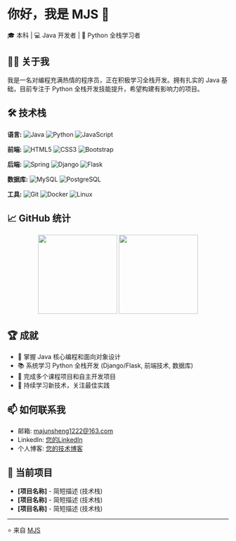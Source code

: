 # 你好，我是 MJS 👋

🎓 本科 | 💻 Java 开发者 | 🐍 Python 全栈学习者

## 👨‍💻 关于我

我是一名对编程充满热情的程序员，正在积极学习全栈开发。拥有扎实的 Java 基础，目前专注于 Python 全栈开发技能提升，希望构建有影响力的项目。

## 🛠️ 技术栈

**语言:**
![Java](https://img.shields.io/badge/Java-ED8B00?style=for-the-badge&logo=openjdk&logoColor=white)
![Python](https://img.shields.io/badge/Python-3776AB?style=for-the-badge&logo=python&logoColor=white)
![JavaScript](https://img.shields.io/badge/JavaScript-F7DF1E?style=for-the-badge&logo=javascript&logoColor=black)

**前端:**
![HTML5](https://img.shields.io/badge/HTML5-E34F26?style=for-the-badge&logo=html5&logoColor=white)
![CSS3](https://img.shields.io/badge/CSS3-1572B6?style=for-the-badge&logo=css3&logoColor=white)
![Bootstrap](https://img.shields.io/badge/Bootstrap-563D7C?style=for-the-badge&logo=bootstrap&logoColor=white)

**后端:**
![Spring](https://img.shields.io/badge/Spring-6DB33F?style=for-the-badge&logo=spring&logoColor=white)
![Django](https://img.shields.io/badge/Django-092E20?style=for-the-badge&logo=django&logoColor=white)
![Flask](https://img.shields.io/badge/Flask-000000?style=for-the-badge&logo=flask&logoColor=white)

**数据库:**
![MySQL](https://img.shields.io/badge/MySQL-00000F?style=for-the-badge&logo=mysql&logoColor=white)
![PostgreSQL](https://img.shields.io/badge/PostgreSQL-316192?style=for-the-badge&logo=postgresql&logoColor=white)

**工具:**
![Git](https://img.shields.io/badge/Git-F05032?style=for-the-badge&logo=git&logoColor=white)
![Docker](https://img.shields.io/badge/Docker-2496ED?style=for-the-badge&logo=docker&logoColor=white)
![Linux](https://img.shields.io/badge/Linux-FCC624?style=for-the-badge&logo=linux&logoColor=black)

## 📈 GitHub 统计

<p align="center">
  <img height="180em" src="https://github-readme-stats.vercel.app/api?username=MJS2589&show_icons=true&theme=radical&hide_border=true&count_private=true&include_all_commits=true" />
  <img height="180em" src="https://github-readme-stats.vercel.app/api/top-langs/?username=MJS2589&layout=compact&theme=radical&hide_border=true&langs_count=8" />
</p>

## 🏆 成就

- 🎯 掌握 Java 核心编程和面向对象设计
- 📚 系统学习 Python 全栈开发 (Django/Flask, 前端技术, 数据库)
- 🔭 完成多个课程项目和自主开发项目
- 🌱 持续学习新技术，关注最佳实践

## 📫 如何联系我

- 邮箱: majunsheng1222@163.com
- LinkedIn: [您的LinkedIn](https://www.linkedin.com/in/your-profile)
- 个人博客: [您的技术博客](https://your-blog.com)

## 🔭 当前项目

- **[项目名称]** - 简短描述 (技术栈)
- **[项目名称]** - 简短描述 (技术栈)
- **[项目名称]** - 简短描述 (技术栈)

---

⭐️ 来自 [MJS](https://github.com/MJS2589)
